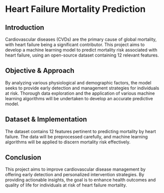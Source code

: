 # Heart Failure Mortality Prediction

## Introduction

Cardiovascular diseases (CVDs) are the primary cause of global mortality, with heart failure being a significant contributor. This project aims to develop a machine learning model to predict mortality risk associated with heart failure, using an open-source dataset containing 12 relevant features.

## Objective & Approach

By analyzing various physiological and demographic factors, the model seeks to provide early detection and management strategies for individuals at risk. Thorough data exploration and the application of various machine learning algorithms will be undertaken to develop an accurate predictive model.

## Dataset & Implementation

The dataset contains 12 features pertinent to predicting mortality by heart failure. The data will be preprocessed carefully, and machine learning algorithms will be applied to discern mortality risk effectively.

## Conclusion

This project aims to improve cardiovascular disease management by offering early detection and personalized intervention strategies. By providing actionable insights, the goal is to enhance health outcomes and quality of life for individuals at risk of heart failure mortality.

